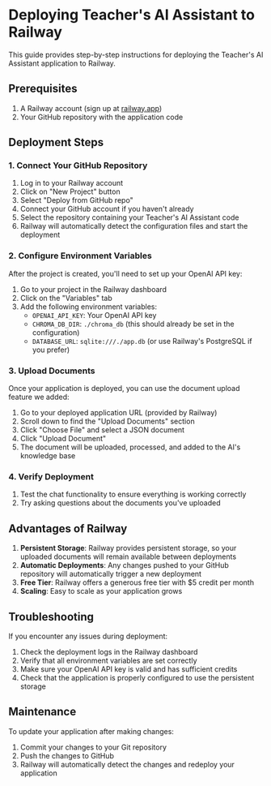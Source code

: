# Deploying Teacher's AI Assistant to Railway

This guide provides step-by-step instructions for deploying the Teacher's AI Assistant application to Railway.

## Prerequisites

1. A Railway account (sign up at [railway.app](https://railway.app))
2. Your GitHub repository with the application code

## Deployment Steps

### 1. Connect Your GitHub Repository

1. Log in to your Railway account
2. Click on "New Project" button
3. Select "Deploy from GitHub repo"
4. Connect your GitHub account if you haven't already
5. Select the repository containing your Teacher's AI Assistant code
6. Railway will automatically detect the configuration files and start the deployment

### 2. Configure Environment Variables

After the project is created, you'll need to set up your OpenAI API key:

1. Go to your project in the Railway dashboard
2. Click on the "Variables" tab
3. Add the following environment variables:
   - `OPENAI_API_KEY`: Your OpenAI API key
   - `CHROMA_DB_DIR`: `./chroma_db` (this should already be set in the configuration)
   - `DATABASE_URL`: `sqlite:///./app.db` (or use Railway's PostgreSQL if you prefer)

### 3. Upload Documents

Once your application is deployed, you can use the document upload feature we added:

1. Go to your deployed application URL (provided by Railway)
2. Scroll down to find the "Upload Documents" section
3. Click "Choose File" and select a JSON document
4. Click "Upload Document"
5. The document will be uploaded, processed, and added to the AI's knowledge base

### 4. Verify Deployment

1. Test the chat functionality to ensure everything is working correctly
2. Try asking questions about the documents you've uploaded

## Advantages of Railway

1. **Persistent Storage**: Railway provides persistent storage, so your uploaded documents will remain available between deployments
2. **Automatic Deployments**: Any changes pushed to your GitHub repository will automatically trigger a new deployment
3. **Free Tier**: Railway offers a generous free tier with $5 credit per month
4. **Scaling**: Easy to scale as your application grows

## Troubleshooting

If you encounter any issues during deployment:

1. Check the deployment logs in the Railway dashboard
2. Verify that all environment variables are set correctly
3. Make sure your OpenAI API key is valid and has sufficient credits
4. Check that the application is properly configured to use the persistent storage

## Maintenance

To update your application after making changes:

1. Commit your changes to your Git repository
2. Push the changes to GitHub
3. Railway will automatically detect the changes and redeploy your application

